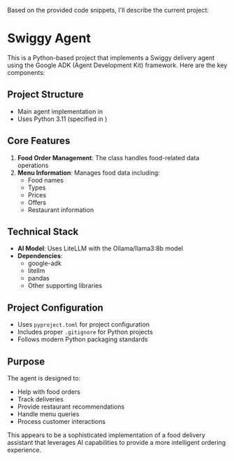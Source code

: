Based on the provided code snippets, I'll describe the current project:

# Swiggy Agent 

This is a Python-based project that implements a Swiggy delivery agent using the Google ADK (Agent Development Kit) framework. Here are the key components:

## Project Structure
- Main agent implementation in <mcfile name="agent.py" path="/Users/tamilselavans/Downloads/adk_agent/testagent/agent.py"></mcfile>
- Uses Python 3.11 (specified in <mcfile name=".python-version" path="/Users/tamilselavans/Downloads/adk_agent/.python-version"></mcfile>)

## Core Features
1. **Food Order Management**: The <mcsymbol name="FoodDataHandler" filename="agent.py" path="/Users/tamilselavans/Downloads/adk_agent/testagent/agent.py" startline="6" type="class"></mcsymbol> class handles food-related data operations
2. **Menu Information**: Manages food data including:
   - Food names
   - Types
   - Prices
   - Offers
   - Restaurant information

## Technical Stack
- **AI Model**: Uses LiteLLM with the Ollama/llama3:8b model
- **Dependencies**:
  - google-adk
  - litellm
  - pandas
  - Other supporting libraries

## Project Configuration
- Uses `pyproject.toml` for project configuration
- Includes proper `.gitignore` for Python projects
- Follows modern Python packaging standards

## Purpose
The agent is designed to:
- Help with food orders
- Track deliveries
- Provide restaurant recommendations
- Handle menu queries
- Process customer interactions

This appears to be a sophisticated implementation of a food delivery assistant that leverages AI capabilities to provide a more intelligent ordering experience.
